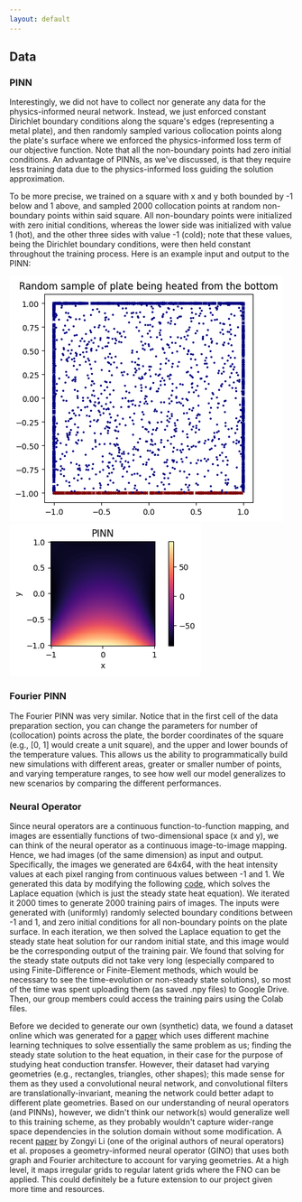 ```yaml
---
layout: default
---
```


## Data

### PINN

Interestingly, we did not have to collect nor generate any data for the physics-informed neural network. Instead, we just enforced constant Dirichlet boundary conditions along the square's edges (representing a metal plate), and then randomly sampled various collocation points along the plate's surface where we enforced the physics-informed loss term of our objective function. Note that all the non-boundary points had zero initial conditions. An advantage of PINNs, as we've discussed, is that they require less training data due to the physics-informed loss guiding the solution approximation. 

To be more precise, we trained on a square with x and y both bounded by -1 below and 1 above, and sampled 2000 collocation points at random non-boundary points within said square. All non-boundary points were initialized with zero initial conditions, whereas the lower side was initialized with value 1 (hot), and the other three sides with value -1 (cold); note that these values, being the Dirichlet boundary conditions, were then held constant throughout the training process. Here is an example input and output to the PINN:

![PINN Input](/assets/imgs/PINN_in.png)
![PINN Output](/assets/imgs/PINN_out.png)

### Fourier PINN

The Fourier PINN was very similar. Notice that in the first cell of the data preparation section, you can change the parameters for number of (collocation) points across the plate, the border coordinates of the square (e.g., [0, 1] would create a unit square), and the upper and lower bounds of the temperature values. This allows us the ability to programmatically build new simulations with different areas, greater or smaller number of points, and varying temperature ranges, to see how well our model generalizes to new scenarios by comparing the different performances.

### Neural Operator

Since neural operators are a continuous function-to-function mapping, and images are essentially functions of two-dimensional space (x and y), we can think of the neural operator as a continuous image-to-image mapping. Hence, we had images (of the same dimension) as input and output. Specifically, the images we generated are 64x64, with the heat intensity values at each pixel ranging from continuous values between -1 and 1. We generated this data by modifying the following [code](https://github.com/rjwalia/Navier-Stokes-Numerical-Solution-Using-FDM-FVM-LBM-Solver-Python-Scripting/blob/main/2D%20Laplace%20Equation.py), which solves the Laplace equation (which is just the steady state heat equation). We iterated it 2000 times to generate 2000 training pairs of images. The inputs were generated with (uniformly) randomly selected boundary conditions between -1 and 1, and zero initial conditions for all non-boundary points on the plate surface. In each iteration, we then solved the Laplace equation to get the steady state heat solution for our random initial state, and this image would be the corresponding output of the training pair. We found that solving for the steady state outputs did not take very long (especially compared to using Finite-Difference or Finite-Element methods, which would be necessary to see the time-evolution or non-steady state solutions), so most of the time was spent uploading them (as saved .npy files) to Google Drive. Then, our group members could access the training pairs using the Colab files.

Before we decided to generate our own (synthetic) data, we found a dataset online which was generated for a [paper](https://link.springer.com/article/10.1007/s10973-020-09875-6) which uses different machine learning techniques to solve essentially the same problem as us; finding the steady state solution to the heat equation, in their case for the purpose of studying heat conduction transfer. However, their dataset had varying geometries (e.g., rectangles, triangles, other shapes); this made sense for them as they used a convolutional neural network, and convolutional filters are translationally-invariant, meaning the network could better adapt to different plate geometries. Based on our understanding of neural operators (and PINNs), however, we didn't think our network(s) would generalize well to this training scheme, as they probably wouldn't capture wider-range space dependencies in the solution domain without some modification. A recent [paper](https://arxiv.org/abs/2309.00583) by Zongyi Li (one of the original authors of neural operators) et al. proposes a geometry-informed neural operator (GINO) that uses both graph and Fourier architecture to account for varying geometries. At a high level, it maps irregular grids to regular latent grids where the FNO can be applied. This could definitely be a future extension to our project given more time and resources.
